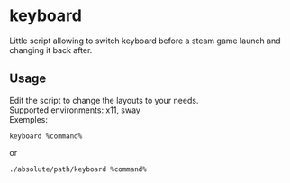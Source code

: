# keyboard

Little script allowing to switch keyboard before a steam game launch and changing it back after.

## Usage

Edit the script to change the layouts to your needs.  
Supported environments: x11, sway  
Exemples:  
```
keyboard %command%
```  
or  
```
./absolute/path/keyboard %command%
```
